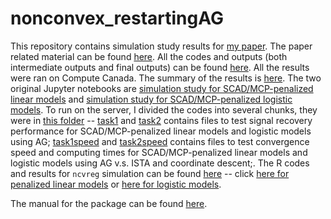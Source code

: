 # nonconvex_restartingAG

This repository contains simulation study results for [my paper](https://arxiv.org/abs/2009.10629). The paper related material can be found [here](/paper). All the codes and outputs (both intermediate outputs and final outputs) can be found [here](/paper/simulation_study). All the results were ran on Compute Canada. The summary of the results is [here](/paper/simulation_study/summary.ipynb). The two original Jupyter notebooks are [simulation study for SCAD/MCP-penalized linear models](/paper/simulation_study/LM_SCAD_MCP_cp%20(cupy).ipynb) and [simulation study for SCAD/MCP-penalized logistic models](/paper/simulation_study/logistic_SCAD_MCP_cp%20(cupy).ipynb). To run on the server, I divided the codes into several chunks, they were in [this folder](/paper/simulation_study/tasks) -- [task1](/paper/simulation_study/tasks/task1) and [task2](/paper/simulation_study/tasks/task2) contains files to test signal recovery performance for SCAD/MCP-penalized linear models and logistic models using AG; [task1speed](/paper/simulation_study/tasks/task1speed) and [task2speed](/paper/simulation_study/tasks/task2speed) contains files to test convergence speed and computing times for SCAD/MCP-penalized linear models and logistic models using AG v.s. ISTA and coordinate descent;. The R codes and results for `ncvreg` simulation can be found [here](/paper/simulation_study/SCAD_MCP) -- click [here for penalized linear models](/paper/simulation_study/SCAD_MCP/LM) or [here for logistic models](/paper/simulation_study/SCAD_MCP/logistic).

The manual for the package can be found [here](/nonconvex_restartingAG/README.md).
